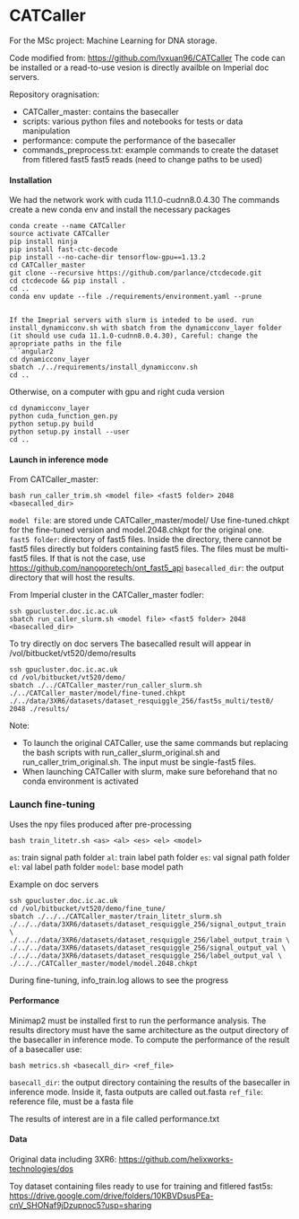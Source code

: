
# CATCaller
For the MSc project: Machine Learning for DNA storage. 

Code modified from: https://github.com/lvxuan96/CATCaller
The code can be installed or a read-to-use vesion is directly availble on Imperial doc servers.



Repository oragnisation:
* CATCaller_master: contains the basecaller
* scripts: various python files and notebooks for tests or data manipulation
* performance: compute the performance of the basecaller
* commands_preprocess.txt: example commands to create the dataset from fitlered fast5 fast5 reads (need to change paths to be used)



#### Installation

We had the network work with cuda 11.1.0-cudnn8.0.4.30
The commands create a new conda env and install the necessary packages


```angular2
conda create --name CATCaller
source activate CATCaller
pip install ninja 
pip install fast-ctc-decode
pip install --no-cache-dir tensorflow-gpu==1.13.2
cd CATCaller_master
git clone --recursive https://github.com/parlance/ctcdecode.git
cd ctcdecode && pip install .
cd ..
conda env update --file ./requirements/environment.yaml --prune
```

```

If the Imeprial servers with slurm is inteded to be used. run install_dynamicconv.sh with sbatch from the dynamicconv_layer folder (it should use cuda 11.1.0-cudnn8.0.4.30), Careful: change the apropriate paths in the file
```angular2
cd dynamicconv_layer
sbatch ./../requirements/install_dynamicconv.sh
cd ..
```

Otherwise, on a computer with gpu and right cuda version

```angular2
cd dynamicconv_layer
python cuda_function_gen.py
python setup.py build
python setup.py install --user
cd ..
```




#### Launch in inference mode
 From CATCaller_master:

```angular2
bash run_caller_trim.sh <model file> <fast5 folder> 2048 <basecalled_dir>
```

`model file`: are stored unde CATCaller_master/model/ Use fine-tuned.chkpt for the fine-tuned version and model.2048.chkpt for the original one.   
`fast5 folder`: directory of fast5 files. Inside the directory, there cannot be fast5 files directly but folders containing fast5 files. The files must be multi-fast5 files. If that is not the case, use https://github.com/nanoporetech/ont_fast5_api
`basecalled_dir`: the output directory that will host the results.  




From Imperial cluster in the CATCaller_master fodler:

```angular2
ssh gpucluster.doc.ic.ac.uk
sbatch run_caller_slurm.sh <model file> <fast5 folder> 2048 <basecalled_dir>
```

To try directly on doc servers
The basecalled result will appear in /vol/bitbucket/vt520/demo/results
```angular2
ssh gpucluster.doc.ic.ac.uk
cd /vol/bitbucket/vt520/demo/
sbatch ./../CATCaller_master/run_caller_slurm.sh ./../CATCaller_master/model/fine-tuned.chkpt ./../data/3XR6/datasets/dataset_resquiggle_256/fast5s_multi/test0/ 2048 ./results/
```


Note:
* To launch the original CATCaller, use the same commands but replacing the bash scripts with run_caller_slurm_original.sh and run_caller_trim_original.sh. The input must be single-fast5 files.
* When launching CATCaller with slurm, make sure beforehand that no conda environment is activated



### Launch fine-tuning
Uses the npy files produced after pre-processing
```angular2
bash train_litetr.sh <as> <al> <es> <el> <model>
```
`as`: train signal path folder
`al`: train label path folder
`es`: val signal path folder
`el`: val label path folder
`model`: base model path


Example on doc servers
```angular2
ssh gpucluster.doc.ic.ac.uk
cd /vol/bitbucket/vt520/demo/fine_tune/
sbatch ./../../CATCaller_master/train_litetr_slurm.sh ./../../data/3XR6/datasets/dataset_resquiggle_256/signal_output_train \
./../../data/3XR6/datasets/dataset_resquiggle_256/label_output_train \
./../../data/3XR6/datasets/dataset_resquiggle_256/signal_output_val \
./../../data/3XR6/datasets/dataset_resquiggle_256/label_output_val \
./../../CATCaller_master/model/model.2048.chkpt
```

During fine-tuning, info_train.log allows to see the progress



#### Performance
Minimap2 must be installed first to run the performance analysis. 
The results directory must have the same architecture as the output directory of the basecaller in inference mode.
To compute the performance of the result of a basecaller use:
```angular2
bash metrics.sh <basecall_dir> <ref_file>
```

`basecall_dir`: the output directory containing the results of the basecaller in inference mode. Inside it, fasta outputs are called out.fasta
`ref_file`: reference file, must be a fasta file


The results of interest are in a file called performance.txt


#### Data

Original data including 3XR6: https://github.com/helixworks-technologies/dos

Toy dataset containing files ready to use for training and fitlered fast5s: https://drive.google.com/drive/folders/10KBVDsusPEa-cnV_SHONaf9jDzupnoc5?usp=sharing




